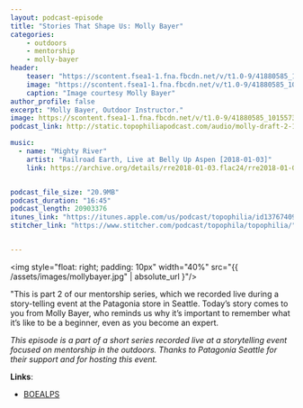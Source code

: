 ```yaml
---
layout: podcast-episode
title: "Stories That Shape Us: Molly Bayer"
categories:
    - outdoors
    - mentorship
    - molly-bayer
header:
    teaser: "https://scontent.fsea1-1.fna.fbcdn.net/v/t1.0-9/41880585_10155737952422043_1595005816983781376_n.jpg?_nc_cat=109&_nc_ht=scontent.fsea1-1.fna&oh=f610fa5af1b885ff6c8e9c4aed308533&oe=5D7609F9"
    image: "https://scontent.fsea1-1.fna.fbcdn.net/v/t1.0-9/41880585_10155737952422043_1595005816983781376_n.jpg?_nc_cat=109&_nc_ht=scontent.fsea1-1.fna&oh=f610fa5af1b885ff6c8e9c4aed308533&oe=5D7609F9"
    caption: "Image courtesy Molly Bayer"
author_profile: false
excerpt: "Molly Bayer, Outdoor Instructor."
image: https://scontent.fsea1-1.fna.fbcdn.net/v/t1.0-9/41880585_10155737952422043_1595005816983781376_n.jpg?_nc_cat=109&_nc_ht=scontent.fsea1-1.fna&oh=f610fa5af1b885ff6c8e9c4aed308533&oe=5D7609F9
podcast_link: http://static.topophiliapodcast.com/audio/molly-draft-2-1557513338.mp3

music:
  - name: "Mighty River"
    artist: "Railroad Earth, Live at Belly Up Aspen [2018-01-03]"
    link: https://archive.org/details/rre2018-01-03.flac24/rre2018-01-03_set1_24bit_t01.flac


podcast_file_size: "20.9MB"
podcast_duration: "16:45"
podcast_length: 20903376
itunes_link: "https://itunes.apple.com/us/podcast/topophilia/id1376740928"
stitcher_link: "https://www.stitcher.com/podcast/topophila/topophilia/"


---
```

<img style="float: right; padding: 10px" width="40%" src="{{ /assets/images/mollybayer.jpg" | absolute_url }"/>

"This is part 2 of our mentorship series, which we recorded live during a story-telling event at the Patagonia store in Seattle. Today’s story comes to you from Molly Bayer, who reminds us why it’s important to remember what it’s like to be a beginner, even as you become an expert.

*This episode is a part of a short series recorded live at a storytelling event focused on mentorship in the outdoors. Thanks to Patagonia Seattle for their support and for hosting this event.*

**Links**:

* [BOEALPS](www.boealps.org)
